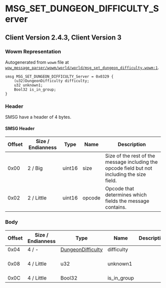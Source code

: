 # MSG_SET_DUNGEON_DIFFICULTY_Server

## Client Version 2.4.3, Client Version 3

### Wowm Representation

Autogenerated from `wowm` file at [`wow_message_parser/wowm/world/world/msg_set_dungeon_difficulty.wowm:1`](https://github.com/gtker/wow_messages/tree/main/wow_message_parser/wowm/world/world/msg_set_dungeon_difficulty.wowm#L1).
```rust,ignore
smsg MSG_SET_DUNGEON_DIFFICULTY_Server = 0x0329 {
    (u32)DungeonDifficulty difficulty;
    u32 unknown1;
    Bool32 is_in_group;
}
```
### Header

SMSG have a header of 4 bytes.

#### SMSG Header

| Offset | Size / Endianness | Type   | Name   | Description |
| ------ | ----------------- | ------ | ------ | ----------- |
| 0x00   | 2 / Big           | uint16 | size   | Size of the rest of the message including the opcode field but not including the size field.|
| 0x02   | 2 / Little        | uint16 | opcode | Opcode that determines which fields the message contains.|

### Body

| Offset | Size / Endianness | Type | Name | Description | Comment |
| ------ | ----------------- | ---- | ---- | ----------- | ------- |
| 0x04 | 4 / - | [DungeonDifficulty](dungeondifficulty.md) | difficulty |  |  |
| 0x08 | 4 / Little | u32 | unknown1 |  | ArcEmu hardcodes this to 1 |
| 0x0C | 4 / Little | Bool32 | is_in_group |  |  |

